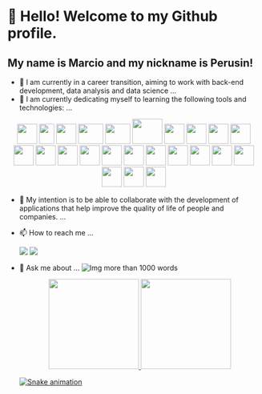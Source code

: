 # 👋 Hello! Welcome to my Github profile.
## My name is Marcio and my nickname is Perusin!

<!-- **P3RUSIN/MARCIO PEROZIN** is a ✨ _special_ ✨ repository GitHub profile.-->

- 🔭 I am currently in a career transition, aiming to work with back-end development, data analysis and data science ...
- 🌱 I am currently dedicating myself to learning the following tools and technologies: ...     
<div align="center"> 
    <img src="https://cdn.jsdelivr.net/gh/devicons/devicon@latest/icons/html5/html5-original-wordmark.svg" height="40" width="40" />    
    <img src="https://cdn.jsdelivr.net/gh/devicons/devicon@latest/icons/javascript/javascript-plain.svg" height="40" width="30" />  
    <img src="https://cdn.jsdelivr.net/gh/devicons/devicon@latest/icons/css3/css3-original-wordmark.svg" height="40" width="40" />  
    <img src="https://cdn.jsdelivr.net/gh/devicons/devicon@latest/icons/anaconda/anaconda-original-wordmark.svg" height="40" width="50" />    
    <img src="https://cdn.jsdelivr.net/gh/devicons/devicon@latest/icons/azure/azure-plain-wordmark.svg" height="40" width="50" />  
    <img src="https://cdn.jsdelivr.net/gh/devicons/devicon@latest/icons/hadoop/hadoop-original-wordmark.svg" height="50" width="60" />
    <img src="https://cdn.jsdelivr.net/gh/devicons/devicon@latest/icons/jquery/jquery-original-wordmark.svg" height="40" width="40" />  
    <img src="https://cdn.jsdelivr.net/gh/devicons/devicon@latest/icons/matplotlib/matplotlib-original-wordmark.svg" height="40" width="40" />  
    <img src="https://cdn.jsdelivr.net/gh/devicons/devicon@latest/icons/mongodb/mongodb-original-wordmark.svg" height="40" width="40" />  
    <img src="https://cdn.jsdelivr.net/gh/devicons/devicon@latest/icons/numpy/numpy-original-wordmark.svg" height="40" width="40" />  
    <img src="https://cdn.jsdelivr.net/gh/devicons/devicon@latest/icons/pandas/pandas-original-wordmark.svg" height="40" width="40" />  
    <img src="https://cdn.jsdelivr.net/gh/devicons/devicon@latest/icons/python/python-original-wordmark.svg" height="40" width="40" />  
    <img src="https://cdn.jsdelivr.net/gh/devicons/devicon@latest/icons/pytorch/pytorch-original-wordmark.svg" height="40" width="40" />  
    <img src="https://cdn.jsdelivr.net/gh/devicons/devicon@latest/icons/pycharm/pycharm-original.svg" height="40" width="40" />  
    <img src="https://cdn.jsdelivr.net/gh/devicons/devicon@latest/icons/pytorch/pytorch-original-wordmark.svg" height="40" width="40" />  
    <img src="https://cdn.jsdelivr.net/gh/devicons/devicon@latest/icons/r/r-plain.svg" height="40" width="40" />  
    <img src="https://cdn.jsdelivr.net/gh/devicons/devicon@latest/icons/scikitlearn/scikitlearn-original.svg" height="40" width="40" />  
    <img src="https://cdn.jsdelivr.net/gh/devicons/devicon@latest/icons/spack/spack-original.svg" height="40" width="40" />  
    <img src="https://cdn.jsdelivr.net/gh/devicons/devicon@latest/icons/sqlite/sqlite-original-wordmark.svg" height="40" width="40" />
    <img src="https://cdn.jsdelivr.net/gh/devicons/devicon@latest/icons/sqldeveloper/sqldeveloper-original.svg" height="40" width="40" />
    <img src="https://cdn.jsdelivr.net/gh/devicons/devicon@latest/icons/stackoverflow/stackoverflow-original-wordmark.svg" height="40" width="40" />
    <img src="https://cdn.jsdelivr.net/gh/devicons/devicon@latest/icons/tensorflow/tensorflow-original.svg" height="40" width="40" />
    <img src="https://cdn.jsdelivr.net/gh/devicons/devicon@latest/icons/java/java-original-wordmark.svg" height="40" width="40" />  
    <img src="https://cdn.jsdelivr.net/gh/devicons/devicon@latest/icons/mysql/mysql-original-wordmark.svg" height="40" width="40" />    
    </div>
           
- 👯 My intention is to be able to collaborate with the development of applications that help improve the quality of life of people and companies. ...
- 📫 How to reach me ...
  <div>
      <a href = "mailto:marcioperozin@gmail.com/"><img loading="lazy" src="https://img.shields.io/badge/Gmail-D14836?style=for-the-badge&logo=gmail&logoColor=white" target="_blank"></a>        <a href="https://www.linkedin.com/in/marcio-perozin-58162334/" target="_blank"><img loading="lazy" src="https://img.shields.io/badge/-LinkedIn-%230077B5?style=for-the-badge&logo=linkedin&logoColor=white" target="_blank"></a>
  </div>
  
- 💬 Ask me about ... ![Img more than 1000 words](https://github.com/Perozin/P3RUSINMARCIO/assets/47696277/1ebae380-6e3c-4244-a6f7-81c21bc1e5c2) 

    <div align="center">
    <a href="https://github.com/Perozin">
    <img loading="lazy" height="180em" src="https://github-readme-stats.vercel.app/api/top-langs/?username=Perozin&layout=compact&langs_count=7&theme=dracula"/>
    <img loading="lazy" height="180em" src="https://github-readme-stats.vercel.app/api?username=Perozin&show_icons=true&theme=dracula&include_all_commits=true&count_private=true"/>
    </div>

    ![Snake animation](https://github.com/Perozin/P3RUSIN/blob/output/github-contribution-grid-snake.svg)





  

          


  
 
